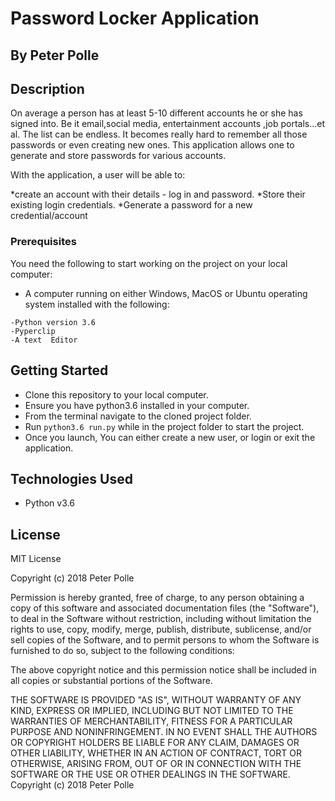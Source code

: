 # Password Locker Application

## By Peter Polle

## Description

On average a person has at least 5-10 different accounts he or she has signed into. Be it email,social media, entertainment accounts ,job portals...et al. The list can be endless. It becomes really hard to remember all those passwords or even creating new ones. This application allows one to generate and store passwords for various accounts.

With the application, a user will be able to:

*create an account with their details - log in and password.
*Store their existing login credentials.
*Generate a password for a new credential/account

### Prerequisites

You need the following to start working on the project on your local computer:

* A computer running on either Windows, MacOS or Ubuntu operating system installed with the following:

```
-Python version 3.6
-Pyperclip
-A text  Editor
```

## Getting Started

* Clone this repository to your local computer.
* Ensure you have python3.6 installed in your computer.
* From the terminal navigate to the cloned project folder.
* Run ```python3.6 run.py``` while in the project folder to start the project.
* Once you launch, You can either create a new user, or login or exit the application.

## Technologies Used

* Python v3.6

## License

MIT License

Copyright (c) 2018 Peter Polle

Permission is hereby granted, free of charge, to any person obtaining a copy of this software and associated documentation files (the "Software"), to deal in the Software without restriction, including without limitation the rights to use, copy, modify, merge, publish, distribute, sublicense, and/or sell copies of the Software, and to permit persons to whom the Software is furnished to do so, subject to the following conditions:

The above copyright notice and this permission notice shall be included in all copies or substantial portions of the Software.

THE SOFTWARE IS PROVIDED "AS IS", WITHOUT WARRANTY OF ANY KIND, EXPRESS OR IMPLIED, INCLUDING BUT NOT LIMITED TO THE WARRANTIES OF MERCHANTABILITY, FITNESS FOR A PARTICULAR PURPOSE AND NONINFRINGEMENT. IN NO EVENT SHALL THE AUTHORS OR COPYRIGHT HOLDERS BE LIABLE FOR ANY CLAIM, DAMAGES OR OTHER LIABILITY, WHETHER IN AN ACTION OF CONTRACT, TORT OR OTHERWISE, ARISING FROM, OUT OF OR IN CONNECTION WITH THE SOFTWARE OR THE USE OR OTHER DEALINGS IN THE SOFTWARE. Copyright (c) 2018 Peter Polle


